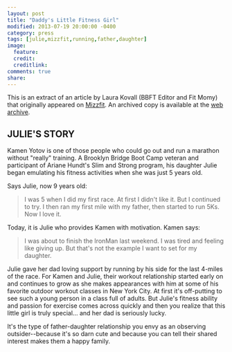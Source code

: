 ```yaml
---
layout: post
title: "Daddy's Little Fitness Girl"
modified: 2013-07-19 20:00:00 -0400
category: press
tags: [julie,mizzfit,running,father,daughter]
image:
  feature: 
  credit: 
  creditlink: 
comments: true
share: 
---
```


This is an extract of an article by Laura Kovall (BBFT Editor and Fit Momy) that originally appeared on [Mizzfit](http://www.mizzfit.com/). An archived copy is available at the [web archive](http://web.archive.org/web/20130719083712/http://mizzfit.com/baby-bump-fit-tips/view/daddys-little-girl-fathers-day-fitness-women-workout-inspiration-mizzfit).

## JULIE'S STORY

Kamen Yotov is one of those people who could go out and run a marathon without "really" training. A Brooklyn Bridge Boot Camp veteran and participant of Ariane Hundt's Slim and Strong program, his daughter Julie began emulating his fitness activities when she was just 5 years old.

Says Julie, now 9 years old:

<blockquote>
I was 5 when I did my first race. At first I didn't like it. But I continued to try. I then ran my first mile with my father, then started to run 5Ks. Now I love it.
</blockquote>

Today, it is Julie who provides Kamen with motivation. Kamen says:

<blockquote>
I was about to finish the IronMan last weekend. I was tired and feeling like giving up. But that's not the example I want to set for my daughter.
</blockquote>

Julie gave her dad loving support by running by his side for the last 4-miles of the race. For Kamen and Julie, their workout relationship started early on and continues to grow as she makes appearances with him at some of his favorite outdoor workout classes in New York City. At first it's off-putting to see such a young person in a class full of adults. But Julie's fitness ability and passion for exercise comes across quickly and then you realize that this little girl is truly special... and her dad is seriously lucky.

It's the type of father-daughter relationship you envy as an observing outsider--because it's so darn cute and because you can tell their shared interest makes them a happy family.